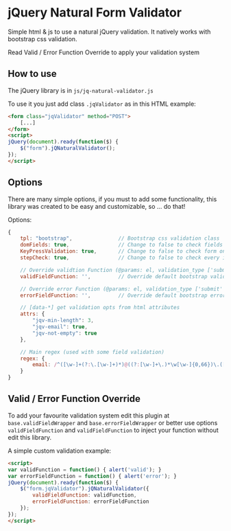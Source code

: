 # jQuery Natural Form Validator

Simple html & js to use a natural jQuery validation.
It natively works with bootstrap css validation.

Read Valid / Error Function Override to apply your validation system

## How to use

The jQuery library is in `js/jq-natural-validator.js`

To use it you just add class `.jqValidator` as in this HTML example:

```html
<form class="jqValidator" method="POST">
	[...]
</form>
<script>
jQuery(document).ready(function($) {
	$("form").jQNaturalValidator();
});
</script>
```

## Options

There are many simple options, if you must to add some functionality, this library was created to be easy and customizable, so ... do that!

Options:

```javascript
{
    tpl: "bootstrap", 				// Bootstrap css validation class
    domFields: true, 				// Change to false to check fields on evrey validation request
    KeyPressValidation: true,		// Change to false to check form only on submit
    stepCheck: true,                // Change to false to check every input on submit (not the first wrong)

    // Override validtion Function (@params: el, validation_type ['submit' | 'keyPress' | 'testSubmit'])
    validFieldFunction: '', 		// Override default bootstrap validField css with you Function

    // Override error Function (@params: el, validation_type ['submit' | 'keyPress' | 'testSubmit'])
	errorFieldFunction: '', 		// Override default bootstrap errorField css with you Function

    // [data-*] get validation opts from html attributes
	attrs: {
		"jqv-min-length": 3,
		"jqv-email": true,
		"jqv-not-empty": true
	},

	// Main regex (used with some field validation)
	regex: {
		email: /^([\w-]+(?:\.[\w-]+)*)@((?:[\w-]+\.)*\w[\w-]{0,66})\.([a-z]{2,6}(?:\.[a-z]{2})?)$/i
	}
}
```
##  Valid / Error Function Override

To add your favourite validation system edit this plugin at `base.validFieldWrapper` and `base.errorFieldWrapper`
or better use options `validFieldFunction` and `validFieldFunction` to inject your function without edit this library.

A simple custom validation example:

```html
<script>
var validFunction = function() { alert('valid'); }
var errorFieldFunction = function() { alert('error'); }
jQuery(document).ready(function($) {
	$("form.jqValidator").jQNaturalValidator({
		validFieldFunction: validFunction,
		errorFieldFunction: errorFieldFunction
	});
});
</script>
```